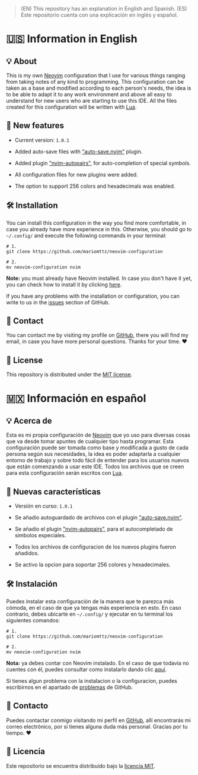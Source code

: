 > (EN) This repository has an explanation in English and Spanish. (ES) Este repositorio cuenta con una explicación en inglés y español.

# 🇺🇸 Information in English

## 💡 About
This is my own [Neovim](https://neovim.io/) configuration that I use for various things ranging from taking notes of any kind to programming. This configuration can be taken as a base and modified according to each person's needs, the idea is to be able to adapt it to any work environment and above all easy to understand for new users who are starting to use this IDE. All the files created for this configuration will be written with [Lua](https://www.lua.org/).

## 📰 New features
- Current version: `1.0.1`

- Added auto-save files with ["auto-save.nvim"](https://github.com/Pocco81/auto-save.nvim) plugin.
- Added plugin ["nvim-autopairs"](https://github.com/windwp/nvim-autopairs), for auto-completion of special symbols.
- All configuration files for new plugins were added.
- The option to support 256 colors and hexadecimals was enabled.

## 🛠 Installation
You can install this configuration in the way you find more comfortable, in case you already have more experience in this. Otherwise, you should go to `~/.config/` and execute the following commands in your terminal:

```git
# 1.
git clone https://github.com/mariomttz/neovim-configuration

# 2.
mv neovim-configuration nvim
```

**Note:** you must already have Neovim installed. In case you don't have it yet, you can check how to install it by clicking [here](https://github.com/neovim/neovim/wiki/Installing-Neovim).

If you have any problems with the installation or configuration, you can write to us in the [issues](https://github.com/mariomttz/neovim-configuration/issues) section of GitHub.

## 📧 Contact
You can contact me by visiting my profile on [GitHub](https://github.com/mariomttz), there you will find my email, in case you have more personal questions. Thanks for your time. ❤

## 📃 License
This repository is distributed under the [MIT license](https://github.com/mariomttz/neovim-configuration/blob/master/LICENSE).

# 🇲🇽 Información en español

## 💡 Acerca de
Esta es mi propia configuración de [Neovim](https://neovim.io/) que yo uso para diversas cosas que va desde tomar apuntes de cualquier tipo hasta programar. Esta configuración puede ser tomada como base y modificada a gusto de cada persona según sus necesidades, la idea es poder adaptarla a cualquier entorno de trabajo y sobre todo fácil de entender para los usuarios nuevos que están comenzando a usar este IDE. Todos los archivos que se creen para esta configuración serán escritos con [Lua](https://www.lua.org/).

## 📰 Nuevas características
- Versión en curso: `1.0.1`

- Se añadio autoguardado de archivos con el plugin ["auto-save.nvim"](https://github.com/Pocco81/auto-save.nvim).
- Se añadio el plugin ["nvim-autopairs"](https://github.com/windwp/nvim-autopairs), para el autocompletado de simbolos especiales.
- Todos los archivos de configuracion de los nuevos plugins fueron añadidos.
- Se activo la opcion para soportar 256 colores y hexadecimales.

## 🛠 Instalación
Puedes instalar esta configuración de la manera que te parezca más cómoda, en el caso de que ya tengas más experiencia en esto. En caso contrario, debes ubicarte en `~/.config/` y ejecutar en tu terminal los siguientes comandos:

```git
# 1.
git clone https://github.com/mariomttz/neovim-configuration

# 2.
mv neovim-configuration nvim
```

**Nota:** ya debes contar con Neovim instalado. En el caso de que todavía no cuentes con él, puedes consultar como instalarlo dando clic [aquí](https://github.com/neovim/neovim/wiki/Installing-Neovim).

Si tienes algun problema con la instalacion o la configuracion, puedes escribirnos en el apartado de [problemas](https://github.com/mariomttz/neovim-configuration/issues) de GitHub.

## 📧 Contacto
Puedes contactar conmigo visitando mi perfil en [GitHub](https://github.com/mariomttz), allí encontrarás mi correo electrónico, por si tienes alguna duda más personal. Gracias por tu tiempo. ❤

## 📃 Licencia
Este repositorio se encuentra distribuido bajo la [licencia MIT](https://github.com/mariomttz/neovim-configuration/blob/master/LICENSE).
